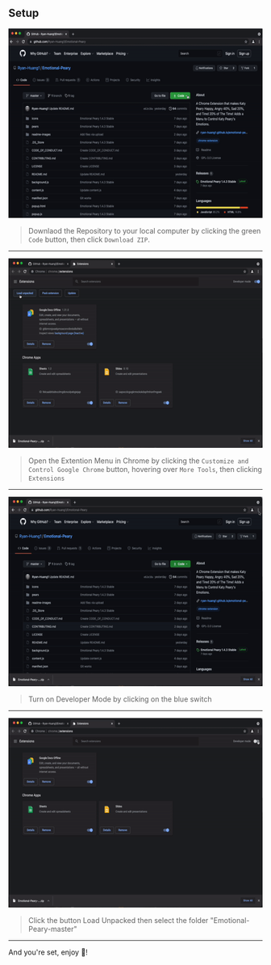## Setup

<img src="https://raw.githubusercontent.com/Ryan-Huang1/Emotional-Peary/master/readme-images/Download-ZIP.gif" alt="Download ZIP" height="375">

> Downlaod the Repository to your local computer by clicking the green `Code` button, then click `Download ZIP`.

---

<img src="https://raw.githubusercontent.com/Ryan-Huang1/Emotional-Peary/master/readme-images/Load-Unpacked.gif" alt="Open Extention Menu" height="375">

> Open the Extention Menu in Chrome by clicking the `Customize and Control Google Chrome` button, hovering over `More Tools`, then clicking `Extensions`

---

<img src="https://raw.githubusercontent.com/Ryan-Huang1/Emotional-Peary/master/readme-images/Open-Extention-Menu.gif" alt="Turn On Developer Mode" height="375">

> Turn on Developer Mode by clicking on the blue switch

---

<img src="https://raw.githubusercontent.com/Ryan-Huang1/Emotional-Peary/master/readme-images/Turn-On-Dev-Mode.gif" alt="Load Unpacked" height="375">

> Click the button Load Unpacked then select the folder "Emotional-Peary-master"

---

And you're set, enjoy 🎉!

